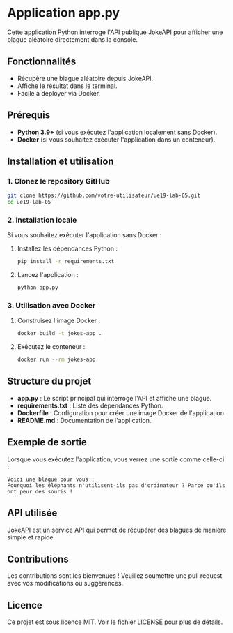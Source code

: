 # Application app.py

Cette application Python interroge l'API publique JokeAPI pour afficher une blague aléatoire directement dans la console.

## Fonctionnalités
- Récupère une blague aléatoire depuis JokeAPI.
- Affiche le résultat dans le terminal.
- Facile à déployer via Docker.

## Prérequis

- **Python 3.9+** (si vous exécutez l'application localement sans Docker).
- **Docker** (si vous souhaitez exécuter l'application dans un conteneur).

## Installation et utilisation

### 1. Clonez le repository GitHub
```bash
git clone https://github.com/votre-utilisateur/ue19-lab-05.git
cd ue19-lab-05
```

### 2. Installation locale

Si vous souhaitez exécuter l'application sans Docker :

1. Installez les dépendances Python :
   ```bash
   pip install -r requirements.txt
   ```

2. Lancez l'application :
   ```bash
   python app.py
   ```

### 3. Utilisation avec Docker

1. Construisez l'image Docker :
   ```bash
   docker build -t jokes-app .
   ```

2. Exécutez le conteneur :
   ```bash
   docker run --rm jokes-app
   ```

## Structure du projet

- **app.py** : Le script principal qui interroge l'API et affiche une blague.
- **requirements.txt** : Liste des dépendances Python.
- **Dockerfile** : Configuration pour créer une image Docker de l'application.
- **README.md** : Documentation de l'application.

## Exemple de sortie

Lorsque vous exécutez l'application, vous verrez une sortie comme celle-ci :

```
Voici une blague pour vous :
Pourquoi les éléphants n'utilisent-ils pas d'ordinateur ? Parce qu'ils ont peur des souris !
```

## API utilisée

[JokeAPI](https://v2.jokeapi.dev/) est un service API qui permet de récupérer des blagues de manière simple et rapide.

## Contributions

Les contributions sont les bienvenues ! Veuillez soumettre une pull request avec vos modifications ou suggérences.

## Licence

Ce projet est sous licence MIT. Voir le fichier LICENSE pour plus de détails.

